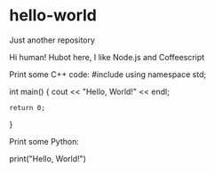 # hello-world
Just another repository

Hi human! Hubot here, I like Node.js and Coffeescript 

Print some C++ code:
#include <iostream>
using namespace std;

int main()
{
    cout << "Hello, World!" << endl;
    
    return 0;
}

Print some Python:

print("Hello, World!")
